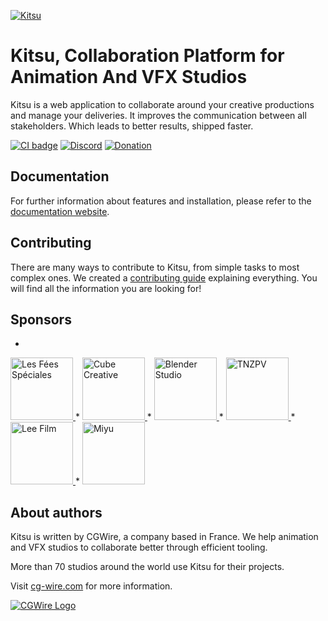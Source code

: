 [![Kitsu](https://zou.cg-wire.com/kitsu.png)](https://kitsu.cg-wire.com)

# Kitsu, Collaboration Platform for Animation And VFX Studios

Kitsu is a web application to collaborate around your creative productions and
manage your deliveries. It improves the communication between all stakeholders.
Which leads to better results, shipped faster.

[![CI badge](https://github.com/cgwire/kitsu/actions/workflows/ci.yml/badge.svg)](https://github.com/cgwire/kitsu/actions/workflows/ci.yml)
[![Discord](https://badgen.net/badge/icon/discord?icon=discord&label)](https://discord.com/invite/VbCxtKN)
[![Donation](https://img.shields.io/liberapay/receives/CGWire.svg?logo=liberapay">)](https://liberapay.com/CGWire/donate)

## Documentation

For further information about features and installation, please refer to the
[documentation website](https://kitsu.cg-wire.com/).

## Contributing

There are many ways to contribute to Kitsu, from simple tasks to most complex ones. We created a
[contributing guide](https://github.com/cgwire/kitsu/blob/master/CONTRIBUTING.md) explaining everything.
You will find all the information you are looking for!

## Sponsors

* <a href="http://www.les-fees-speciales.coop">
<img alt="Les Fées Spéciales" src="https://www.cg-wire.com/images/logo-les-fees-speciales.png" width=100 />
</a>
* <a href="https://www.cube-creative.com">
<img alt="Cube Creative" src="https://www.cg-wire.com/images/logo-cube.png" width=100 />
</a>
* <a href="https://cloud.blender.org">
<img alt="Blender Studio" src="https://www.cg-wire.com/images/logo-blender.png" width=100 />
</a>
* <a href="http://nousvoir.com/en/home">
<img alt="TNZPV" src="https://www.cg-wire.com/images/logo-tnzpv.png" width=100 />
</a>
* <a href="http://leefilm.se">
<img alt="Lee Film" src="https://www.cg-wire.com/images/logo-lee.png" width=100 />
</a>
* <a href="http://miyu.fr">
<img alt="Miyu" src="https://www.cg-wire.com/images/logo-miyu.png" width=100 />
</a>

## About authors

Kitsu is written by CGWire, a company based in France. We help animation and VFX studios to collaborate better through efficient tooling.

More than 70 studios around the world use Kitsu for their projects.

Visit [cg-wire.com](https://cg-wire.com) for more information.

[![CGWire Logo](https://zou.cg-wire.com/cgwire.png)](https://cg-wire.com)
